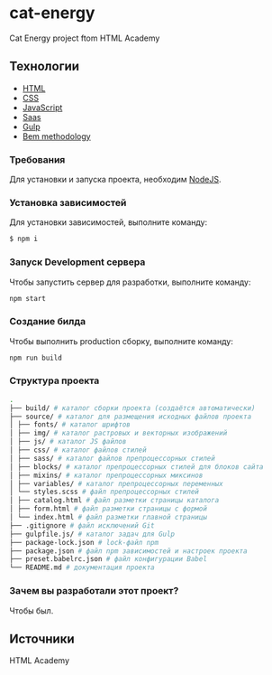 # cat-energy

Cat Energy project ftom HTML Academy

## Технологии

- [HTML](https://html.spec.whatwg.org/multipage/)
- [CSS](https://www.w3.org/Style/CSS/specs.en.html)
- [JavaScript](https://tc39.es/ecma262/)
- [Saas](https://sass-lang.com/)
- [Gulp](https://gulpjs.com/)
- [Bem methodology](https://ru.bem.info/methodology/)

### Требования

Для установки и запуска проекта, необходим [NodeJS](https://nodejs.org/).

### Установка зависимостей

Для установки зависимостей, выполните команду:

```sh
$ npm i
```

### Запуск Development сервера

Чтобы запустить сервер для разработки, выполните команду:

```sh
npm start
```

### Создание билда

Чтобы выполнить production сборку, выполните команду:

```sh
npm run build
```

### Структура проекта

```sh
.
├── build/ # каталог сборки проекта (cоздаётся автоматически)
├── source/ # каталог для размещения исходных файлов проекта
│ ├── fonts/ # каталог шрифтов
│ ├── img/ # каталог растровых и векторных изображений
│ ├── js/ # каталог JS файлов
│ ├── css/ # каталог файлов стилей
│ ├── sass/ # каталог файлов препроцессорных стилей
│ ├── blocks/ # каталог препроцессорных стилей для блоков сайта
│ ├── mixins/ # каталог препроцессорных миксинов
│ ├── variables/ # каталог препроцессорных переменных
│ └── styles.scss # файл препроцессорных стилей
│ ├── catalog.html # файл разметки страницы каталога
│ ├── form.html # файл разметки страницы с формой
│ └── index.html # файл разметки главной страницы
├── .gitignore # файл исключений Git
├── gulpfile.js/ # каталог задач для Gulp
├── package-lock.json # lock-файл npm
├── package.json # файл npm зависимостей и настроек проекта
├── preset.babelrc.json # файл конфигурации Babel
└── README.md # документация проекта
```

### Зачем вы разработали этот проект?

Чтобы был.

## Источники

HTML Academy
